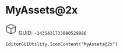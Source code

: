 # MyAssets@2x
![](/img/MyAssets@2x.png)
GUID: `-1435431733880529886`
```
EditorGUIUtility.IconContent("MyAssets@2x")
```
